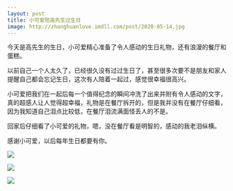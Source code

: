 ```yaml
---
layout: post
title: 小可爱陪高先生过生日
image: http://zhanghuanlove.imdll.com/post/2020-05-14.jpg
---
```

今天是高先生的生日，小可爱精心准备了令人感动的生日礼物，还有浪漫的餐厅和蛋糕。
<!--more-->

以前自己一个人太久了，已经很久没有过过生日了，甚至很多次要不是朋友和家人提醒自己都会忘记生日，这次有人陪着一起过，感觉很幸福很高兴。

小可爱把我们在一起后每一个值得纪念的瞬间冲洗了出来并附有令人感动的文字，真的超感人让人觉得超幸福，礼物是在餐厅拆开的，但是我并没有在餐厅仔细看，
因为我知道自己泪点比较低，在餐厅泪流满面怪丢人的不是。

回家后仔细看了小可爱的礼物，嗯，没在餐厅看是明智的，感动的我老泪纵横。

感谢小可爱，以后每年生日都要有你。

![](http://zhanghuanlove.imdll.com/post/2020-05-14-1.jpg)

![](http://zhanghuanlove.imdll.com/post/2020-05-14-2.jpg)

![](http://zhanghuanlove.imdll.com/post/2020-05-14-3.jpg)
